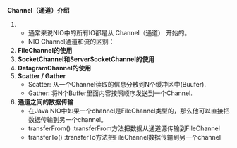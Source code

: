 **Channel（通道）介绍**

1. * 通常来说NIO中的所有IO都是从 Channel（通道） 开始的。
   * NIO Channel通道和流的区别：
2. **FileChannel的使用**
3. **SocketChannel和ServerSocketChannel的使用**
4. **️DatagramChannel的使用**
5. **Scatter / Gather**
   * Scatter: 从一个Channel读取的信息分散到N个缓冲区中\(Buufer\).
   * Gather: 将N个Buffer里面内容按照顺序发送到一个Channel.
6. **通道之间的数据传输**
   * 在Java NIO中如果一个channel是FileChannel类型的，那么他可以直接把数据传输到另一个channel。
   * transferFrom\(\) :transferFrom方法把数据从通道源传输到FileChannel
   * transferTo\(\) :transferTo方法把FileChannel数据传输到另一个channel



